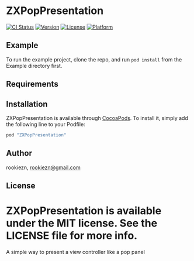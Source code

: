 # ZXPopPresentation

[![CI Status](http://img.shields.io/travis/rookiezn/ZXPopPresentation.svg?style=flat)](https://travis-ci.org/rookiezn/ZXPopPresentation)
[![Version](https://img.shields.io/cocoapods/v/ZXPopPresentation.svg?style=flat)](http://cocoapods.org/pods/ZXPopPresentation)
[![License](https://img.shields.io/cocoapods/l/ZXPopPresentation.svg?style=flat)](http://cocoapods.org/pods/ZXPopPresentation)
[![Platform](https://img.shields.io/cocoapods/p/ZXPopPresentation.svg?style=flat)](http://cocoapods.org/pods/ZXPopPresentation)

## Example

To run the example project, clone the repo, and run `pod install` from the Example directory first.

## Requirements

## Installation

ZXPopPresentation is available through [CocoaPods](http://cocoapods.org). To install
it, simply add the following line to your Podfile:

```ruby
pod "ZXPopPresentation"
```

## Author

rookiezn, rookiezn@gmail.com

## License

ZXPopPresentation is available under the MIT license. See the LICENSE file for more info.
=======
A simple way to present a view controller like a pop panel
